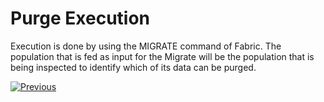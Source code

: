 # Purge Execution

Execution is done by using the MIGRATE command of Fabric. The population that is fed as input for the Migrate will be the population that is being inspected to identify which of its data can be purged. 






[![Previous](/articles/images/Previous.png)](04_purge_rules_creation.md)